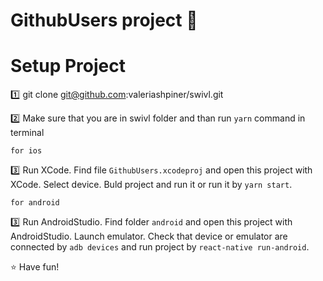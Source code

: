 # GithubUsers project :yellow_heart:

# Setup Project

:one: git clone git@github.com:valeriashpiner/swivl.git

:two: Make sure that you are in swivl folder and than run `yarn` command in terminal

`for ios`

:three: Run XCode. Find file `GithubUsers.xcodeproj` and open this project with XCode. Select device. Buld project and run it or run it by `yarn start`.

`for android`

:three: Run AndroidStudio. Find folder `android` and open this project with AndroidStudio. Launch emulator.
Check that device or emulator are connected by `adb devices` and run project by `react-native run-android`.

:star: Have fun!
